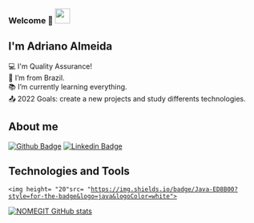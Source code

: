 ### Welcome 👋  <img src=https://github.com/TheDudeThatCode/TheDudeThatCode/blob/master/Assets/Earth.gif width="30">

<!--
**DicoMonteiro/DicoMonteiro** is a ✨ _special_ ✨ repository because its `README.md` (this file) appears on your GitHub profile.

Here are some ideas to get you started:

- 🔭 I’m currently working on ...
- 🌱 I’m currently learning ...
- 👯 I’m looking to collaborate on ...
- 🤔 I’m looking for help with ...
- 💬 Ask me about ...
- 📫 How to reach me: ...
- 😄 Pronouns: ...
- ⚡ Fun fact: ...
-->

## I'm Adriano Almeida

:computer:  I'm Quality Assurance!<br>
:house_with_garden: I’m from Brazil.<br>
:books:  I’m currently learning everything.<br>
:outbox_tray: 2022 Goals: create a new projects and study differents technologies.

## About me

[![Github Badge](https://img.shields.io/badge/-Github-000?style=flat-square&logo=Github&logoColor=white&link=https://github.com/DicoMonteiro)](https://github.com/DicoMonteiro)  [![Linkedin Badge](https://img.shields.io/badge/-LinkedIn-blue?style=flat-square&logo=Linkedin&logoColor=white&link=https://www.linkedin.com/in/adriano-barreto-monteiro-almeida)](https://www.linkedin.com/in/adriano-barreto-monteiro-almeida)


## Technologies and Tools

<code><img height= "20"src= "https://img.shields.io/badge/Java-ED8B00?style=for-the-badge&logo=java&logoColor=white"></code>

[![NOMEGIT GitHub stats](https://github-readme-stats.vercel.app/api?username=DicoMonteiro)](https://github.com/DicoMonteiro/github-readme-stats)
